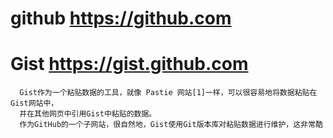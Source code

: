 # github https://github.com

# Gist  https://gist.github.com

      Gist作为一个粘贴数据的工具，就像 Pastie 网站[1]一样，可以很容易地将数据粘贴在Gist网站中，
      并在其他网页中引用Gist中粘贴的数据。
      作为GitHub的一个子网站，很自然地，Gist使用Git版本库对粘贴数据进行维护，这非常酷
